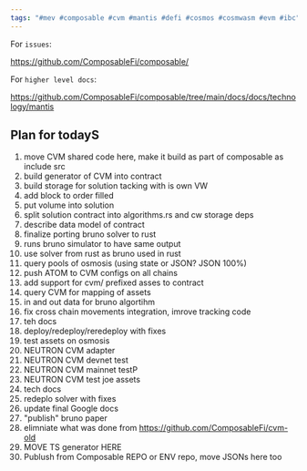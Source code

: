 ```yaml
---
tags: "#mev #composable #cvm #mantis #defi #cosmos #cosmwasm #evm #ibc"
---
```


For `issues`:

https://github.com/ComposableFi/composable/


For `higher level docs`:

https://github.com/ComposableFi/composable/tree/main/docs/docs/technology/mantis




## Plan for todayS

1. move CVM shared code here, make it build as part of composable as include src
2. build generator of CVM into contract
3. build storage for solution tacking with is own VW
3. add block to order filled
4. put volume into solution
5. split solution contract into algorithms.rs and cw storage deps
6. describe data model of contract
7. finalize porting bruno solver to rust
9. runs bruno simulator to have same output
8. use solver from rust as bruno used in rust
9. query pools of osmosis (using state or JSON? JSON 100%)
10. push ATOM to CVM configs on all chains
11. add support for cvm/ prefixed asses to contract
12. query CVM for mapping of assets
13. in and out data for bruno algortihm
14. fix cross chain movements integration, imrove tracking code
15. teh docs
15. deploy/redeploy/reredeploy with fixes
16. test assets on osmosis
17. NEUTRON CVM adapter
17. NEUTRON CVM devnet test
17. NEUTRON CVM mainnet testP
17. NEUTRON CVM test joe assets
18. tech docs
18. redeplo solver with fixes
19. update final Google docs
20. "publish" bruno paper
21. elimniate what was done from https://github.com/ComposableFi/cvm-old
22. MOVE TS generator HERE
23. Publush from Composable REPO or ENV repo, move JSONs here too